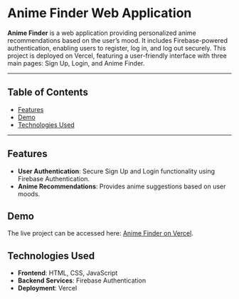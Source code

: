 # Anime Finder Web Application

**Anime Finder** is a web application providing personalized anime recommendations based on the user’s mood. It includes Firebase-powered authentication, enabling users to register, log in, and log out securely. This project is deployed on Vercel, featuring a user-friendly interface with three main pages: Sign Up, Login, and Anime Finder.

---

## Table of Contents
- [Features](#features)
- [Demo](#demo)
- [Technologies Used](#technologies-used)
---

## Features
- **User Authentication**: Secure Sign Up and Login functionality using Firebase Authentication.
- **Anime Recommendations**: Provides anime suggestions based on user moods.

## Demo
The live project can be accessed here: [Anime Finder on Vercel](https://anime-finder-smoky.vercel.app/).

## Technologies Used
- **Frontend**: HTML, CSS, JavaScript
- **Backend Services**: Firebase Authentication
- **Deployment**: Vercel
